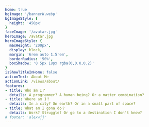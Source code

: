 ```yaml
---
home: true
bgImage: '/bannerW.webp'
bgImageStyle: {
  height: '450px'
}
faceImage: '/avatar.jpg'
heroImage: /avatar.jpg
heroImageStyle: {
  maxHeight: '200px',
  display: block,
  margin: '6rem auto 1.5rem',
  borderRadius: '50%',
  boxShadow: '0 5px 18px rgba(0,0,0,0.2)'
}
isShowTitleInHome: false
actionText: About Me
actionLink: /views/about/
features:
- title: Who am I？
  details: A programmer? A human being? Or a matter combination?
- title: Where am I？
  details: In a city? On earth? Or in a small part of space?
- title: What am I gona do？
  details: Work? Struggle? Or go to a destination I don't know?
# footer: 'alexwjj'
---
```

